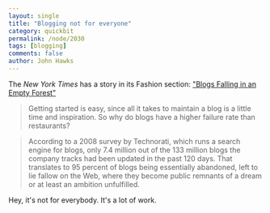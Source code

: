 ```yaml
---
layout: single 
title: "Blogging not for everyone" 
category: quickbit
permalink: /node/2030
tags: [blogging] 
comments: false 
author: John Hawks 
---
```


The <i>New York Times</i> has a story in its Fashion section: <a href="http://www.nytimes.com/2009/06/07/fashion/07blogs.html?_r=1">"Blogs Falling in an Empty Forest"</a>

<blockquote>Getting started is easy, since all it takes to maintain a blog is a little time and inspiration. So why do blogs have a higher failure rate than restaurants?</blockquote>

<blockquote>According to a 2008 survey by Technorati, which runs a search engine for blogs, only 7.4 million out of the 133 million blogs the company tracks had been updated in the past 120 days. That translates to 95 percent of blogs being essentially abandoned, left to lie fallow on the Web, where they become public remnants of a dream  or at least an ambition  unfulfilled.</blockquote>

Hey, it's not for everybody. It's a lot of work. 


